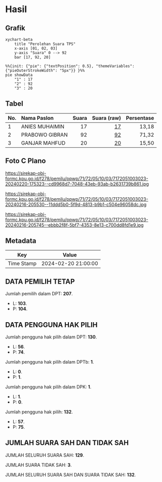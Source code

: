 # Hasil

## Grafik

```mermaid
xychart-beta
    title "Perolehan Suara TPS"
    x-axis [01, 02, 03]
    y-axis "Suara" 0 --> 92
    bar [17, 92, 20]
```

```mermaid
%%{init: {"pie": {"textPosition": 0.5}, "themeVariables": {"pieOuterStrokeWidth": "5px"}} }%%
pie showData
    "1" : 17
    "2" : 92
    "3" : 20
```

## Tabel

| No. | Nama Paslon    | Suara | Suara (raw) | Persentase |
|:--- |:-------------- | -----:| -----------:| ----------:|
| 1   | ANIES MUHAIMIN | 17    | [17][p-1]   | 13,18      |
| 2   | PRABOWO GIBRAN | 92    | [92][p-2]   | 71,32      |
| 3   | GANJAR MAHFUD  | 20    | [20][p-3]   | 15,50      |


[p-1]: https://github.com/gigit-pemilu/pemilu-2024-71-sulawesi-utara/blob/main/pilpres/hitung-suara/sub/71-sulawesi-utara/sub/72-kota-bitung/sub/05-matuari/sub/1003-manembo-nembo-atas/sub/023-tps/sub/paslon-1.txt
[p-2]: https://github.com/gigit-pemilu/pemilu-2024-71-sulawesi-utara/blob/main/pilpres/hitung-suara/sub/71-sulawesi-utara/sub/72-kota-bitung/sub/05-matuari/sub/1003-manembo-nembo-atas/sub/023-tps/sub/paslon-2.txt
[p-3]: https://github.com/gigit-pemilu/pemilu-2024-71-sulawesi-utara/blob/main/pilpres/hitung-suara/sub/71-sulawesi-utara/sub/72-kota-bitung/sub/05-matuari/sub/1003-manembo-nembo-atas/sub/023-tps/sub/paslon-3.txt

## Foto C Plano

https://sirekap-obj-formc.kpu.go.id/f278/pemilu/ppwp/71/72/05/10/03/7172051003023-20240220-175323--cd9968d7-7048-43eb-93ab-b2631739b861.jpg

https://sirekap-obj-formc.kpu.go.id/f278/pemilu/ppwp/71/72/05/10/03/7172051003023-20240216-205530--11ddd5b0-5f9d-4813-b9b1-c504e96058dc.jpg

https://sirekap-obj-formc.kpu.go.id/f278/pemilu/ppwp/71/72/05/10/03/7172051003023-20240216-205745--ebbb2f8f-5bf7-4353-8e13-c700dd8fd1e9.jpg


## Metadata

| Key        | Value               |
| ---------- | ------------------- |
| Time Stamp | 2024-02-20 21:00:00 |


## DATA PEMILIH TETAP

Jumlah pemilih dalam DPT: **207**.
 * L: **103**.
 * P: **104**.

## DATA PENGGUNA HAK PILIH

Jumlah pengguna hak pilih dalam DPT: **130**.
 * L: **56**.
 * P: **74**.

Jumlah pengguna hak pilih dalam DPTb: **1**.
 * L: **0**.
 * P: **1**.

Jumlah pengguna hak pilih dalam DPK: **1**.
 * L: **1**.
 * P: **0**.

Jumlah pengguna hak pilih: **132**.
 * L: **57**.
 * P: **75**.

## JUMLAH SUARA SAH DAN TIDAK SAH

JUMLAH SELURUH SUARA SAH: **129**.

JUMLAH SUARA TIDAK SAH: **3**.

JUMLAH SELURUH SUARA SAH DAN SUARA TIDAK SAH: **132**.


